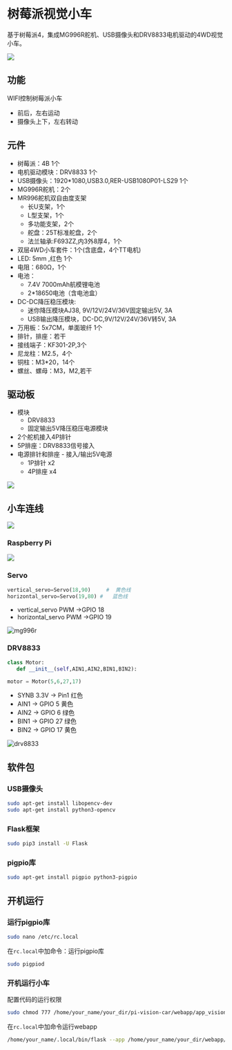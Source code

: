 # 树莓派视觉小车

基于树莓派4，集成MG996R舵机、USB摄像头和DRV8833电机驱动的4WD视觉小车。

![](img/pi_vision_car.jpg)

## 功能

WIFI控制树莓派小车
* 前后，左右运动
* 摄像头上下，左右转动

## 元件

* 树莓派：4B 1个
* 电机驱动模块：DRV8833 1个
* USB摄像头：1920*1080,USB3.0,RER-USB1080P01-LS29 1个 
* MG996R舵机：2个
* MR996舵机双自由度支架
  * 长U支架，1个
  * L型支架，1个
  * 多功能支架，2个
  * 舵盘：25T标准舵盘，2个
  * 法兰轴承:F693ZZ,内3外8厚4，1个
* 双层4WD小车套件：1个(含底盘，4个TT电机)
* LED: 5mm ,红色 1个
* 电阻：680Ω，1个
* 电池：
  * 7.4V 7000mAh航模锂电池
  * 2*18650电池（含电池盒）
* DC-DC降压稳压模块:
  * 迷你降压模块AJ38, 9V/12V/24V/36V固定输出5V, 3A
  * USB输出降压模块，DC-DC,9V/12V/24V/36V转5V, 3A
* 万用板：5x7CM，单面玻纤 1个
* 排针，排座：若干
* 接线端子：KF301-2P,3个
* 尼龙柱：M2.5，4个
* 铜柱：M3*20，14个
* 螺丝、螺母：M3，M2,若干

## 驱动板

* 模块
  * DRV8833
  * 固定输出5V降压稳压电源模块
* 2个舵机接入4P排针
* 5P排座：DRV8833信号接入 
* 电源排针和排座 - 接入/输出5V电源
  * 1P排针 x2
  * 4P排座 x4

![](img/driver_board.jpg)

## 小车连线

![](img/linked_lines_dual_powers_simple.jpg)


### Raspberry Pi

![](img/GPIO-Pinout-Diagram.png)

### Servo

```python
vertical_servo=Servo(18,90)     #  黄色线
horizontal_servo=Servo(19,80) #   蓝色线
```
* vertical_servo PWM ->GPIO 18
* horizontal_servo PWM ->GPIO 19

![mg996r](img/mg996r.jpg)

### DRV8833

```python
class Motor:
   def __init__(self,AIN1,AIN2,BIN1,BIN2):

motor = Motor(5,6,27,17)
```

* SYNB 3.3V -> Pin1  红色
* AIN1 -> GPIO 5  黄色
* AIN2 -> GPIO 6  绿色
* BIN1 -> GPIO 27 绿色
* BIN2 -> GPIO 17 黄色

![drv8833](img/drv8833_pinout.jpg)

## 软件包

### USB摄像头
```bash
sudo apt-get install libopencv-dev
sudo apt-get install python3-opencv
```
### Flask框架
```bash
sudo pip3 install -U Flask
```
### pigpio库
```bash
sudo apt-get install pigpio python3-pigpio
```

## 开机运行

### 运行pigpio库

```bash
sudo nano /etc/rc.local
```
在`rc.local`中加命令：运行pigpio库

```bash
sudo pigpiod
```

### 开机运行小车

配置代码的运行权限

```bash
sudo chmod 777 /home/your_name/your_dir/pi-vision-car/webapp/app_vision_car.py 
```
在`rc.local`中加命令运行webapp

```bash
/home/your_name/.local/bin/flask --app /home/your_name/your_dir/webapp/app_vision_car run --host=0.0.0.0 &
```